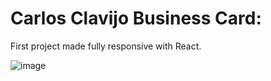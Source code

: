 # Carlos Clavijo Business Card:
First project made fully responsive with React.

![image](https://user-images.githubusercontent.com/96580511/197338671-5054861c-bf46-47b9-bd19-9f77c2c1a490.png)

